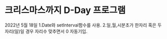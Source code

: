# 크리스마스까지 D-Day 프로그램
2022년 5월 18일
1.Date와 setInterval함수를 사용.
2.일,월,시분초가 한자리 혹은 두자리(일)일 경우 자리수 맞추면서 0 자동기입.